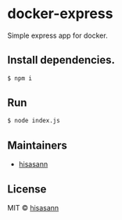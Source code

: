 # docker-express

Simple express app for docker.

## Install dependencies.

```bash
$ npm i
```

## Run

```bash
$ node index.js
```

## Maintainers

- [hisasann](https://github.com/hisasann)

## License
MIT © [hisasann](https://github.com/hisasann)

